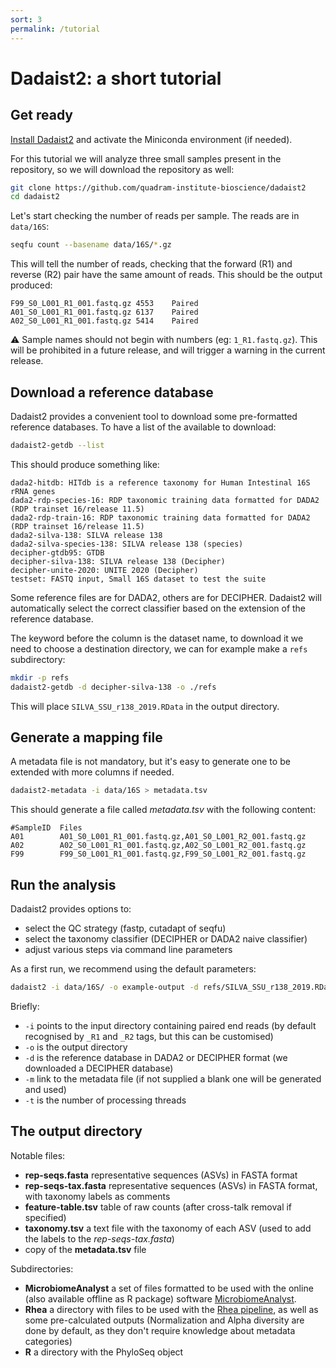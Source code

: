```yaml
---
sort: 3
permalink: /tutorial
---
```


# Dadaist2: a short tutorial

## Get ready

[Install Dadaist2](/installation) and activate the Miniconda environment (if needed).

For this tutorial we will analyze three small samples present in the repository, so
we will download the repository as well:

```bash
git clone https://github.com/quadram-institute-bioscience/dadaist2
cd dadaist2
```

Let's start checking the number of reads per sample. The reads are in `data/16S`:

```bash
seqfu count --basename data/16S/*.gz
```

This will tell the number of reads, checking that the forward (R1) and reverse (R2)
pair have the same amount of reads. This should be the output produced:

```
F99_S0_L001_R1_001.fastq.gz	4553	Paired
A01_S0_L001_R1_001.fastq.gz	6137	Paired
A02_S0_L001_R1_001.fastq.gz	5414	Paired
```

:warning: Sample names should not begin with numbers (eg: `1_R1.fastq.gz`). This will be
prohibited in a future release, and will trigger a warning in the current release.

## Download a reference database

Dadaist2 provides a convenient tool to download some pre-formatted reference databases.
To have a list of the available to download:
```bash
dadaist2-getdb --list
```

This should produce something like:
```text
dada2-hitdb: HITdb is a reference taxonomy for Human Intestinal 16S rRNA genes
dada2-rdp-species-16: RDP taxonomic training data formatted for DADA2 (RDP trainset 16/release 11.5)
dada2-rdp-train-16: RDP taxonomic training data formatted for DADA2 (RDP trainset 16/release 11.5)
dada2-silva-138: SILVA release 138
dada2-silva-species-138: SILVA release 138 (species)
decipher-gtdb95: GTDB
decipher-silva-138: SILVA release 138 (Decipher)
decipher-unite-2020: UNITE 2020 (Decipher)
testset: FASTQ input, Small 16S dataset to test the suite
```
Some reference files are for DADA2, others are for DECIPHER. Dadaist2 will automatically select the 
correct classifier based on the extension of the reference database.

The keyword before the column is the dataset name, to download it we need to choose a destination directory,
we can for example make a `refs` subdirectory:

```bash
mkdir -p refs
dadaist2-getdb -d decipher-silva-138 -o ./refs
```

This will place `SILVA_SSU_r138_2019.RData` in the output directory.

## Generate a mapping file

A metadata file is not mandatory, but it's easy to generate one to be extended with more columns if needed.

```bash
dadaist2-metadata -i data/16S > metadata.tsv
```
This should generate a file called _metadata.tsv_ with the following content:
```text
#SampleID  Files
A01        A01_S0_L001_R1_001.fastq.gz,A01_S0_L001_R2_001.fastq.gz
A02        A02_S0_L001_R1_001.fastq.gz,A02_S0_L001_R2_001.fastq.gz
F99        F99_S0_L001_R1_001.fastq.gz,F99_S0_L001_R2_001.fastq.gz
```

## Run the analysis

Dadaist2 provides options to:
* select the QC strategy (fastp, cutadapt of seqfu)
* select the taxonomy classifier (DECIPHER or DADA2 naive classifier)
* adjust various steps via command line parameters


As a first run, we recommend using the default parameters:
```bash
dadaist2 -i data/16S/ -o example-output -d refs/SILVA_SSU_r138_2019.RData -t 8 -m metadata.tsv
```

Briefly:
* `-i` points to the input directory containing paired end reads (by default recognised by `_R1` and `_R2` tags, but this can be customised)
* `-o` is the output directory
* `-d` is the reference database in DADA2 or DECIPHER format (we downloaded a DECIPHER database)
* `-m` link to the metadata file (if not supplied a blank one will be generated and used)
* `-t` is the number of processing threads

## The output directory

Notable files:
* **rep-seqs.fasta** representative sequences (ASVs) in FASTA format
* **rep-seqs-tax.fasta** representative sequences (ASVs) in FASTA format, with taxonomy labels as comments
* **feature-table.tsv** table of raw counts (after cross-talk removal if specified)
* **taxonomy.tsv** a text file with the taxonomy of each ASV (used to add the labels to the _rep-seqs-tax.fasta_)
* copy of the **metadata.tsv** file

Subdirectories:
* **MicrobiomeAnalyst** a set of files formatted to be used with the online (also available offline as R package) software [MicrobiomeAnalyst](https://www.microbiomeanalyst.ca/MicrobiomeAnalyst/upload/OtuUploadView.xhtml).
* **Rhea** a directory with files to be used with the [Rhea pipeline](https://lagkouvardos.github.io/Rhea/), as well as some pre-calculated outputs (Normalization and Alpha diversity are done by default, as they don't require knowledge about metadata categories) 
* **R** a directory with the PhyloSeq object
